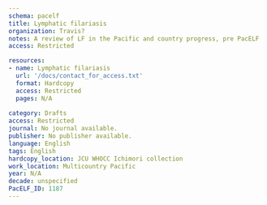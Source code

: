 ```yaml
---
schema: pacelf
title: Lymphatic filariasis
organization: Travis?
notes: A review of LF in the Pacific and country progress, pre PacELF
access: Restricted

resources:
- name: Lymphatic filariasis
  url: '/docs/contact_for_access.txt'
  format: Hardcopy
  access: Restricted
  pages: N/A
 
category: Drafts
access: Restricted
journal: No journal available.
publisher: No publisher available. 
language: English 
tags: English 
hardcopy_location: JCU WHOCC Ichimori collection
work_location: Multicountry Pacific
year: N/A
decade: unspecified
PacELF_ID: 1187
---
```

